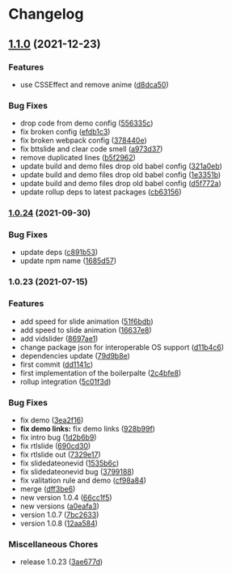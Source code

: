 # Changelog

## [1.1.0](https://www.github.com/donkeyclip/motorcortex-slides/compare/v1.0.24...v1.1.0) (2021-12-23)


### Features

* use CSSEffect and remove anime ([d8dca50](https://www.github.com/donkeyclip/motorcortex-slides/commit/d8dca501b102645d9104b37b0f8d56bfe352aef3))


### Bug Fixes

* drop code from demo config ([556335c](https://www.github.com/donkeyclip/motorcortex-slides/commit/556335cf25a8b274cf8bc0ea50b0385a732ee6af))
* fix broken config ([efdb1c3](https://www.github.com/donkeyclip/motorcortex-slides/commit/efdb1c352ec6b9e610ab6551cdb2ce6d2ba4d394))
* fix broken webpack config ([378440e](https://www.github.com/donkeyclip/motorcortex-slides/commit/378440e75f8f2e40b93d87fa5ef82ac01b85f906))
* fix bttslide and clear code smell ([a973d37](https://www.github.com/donkeyclip/motorcortex-slides/commit/a973d37ab4eef9a06c599ec5e0e90e2c5684d57b))
* remove duplicated lines ([b5f2962](https://www.github.com/donkeyclip/motorcortex-slides/commit/b5f29620c1fa59cb86448dd1bf2e3d5de93e70c3))
* update build and demo files drop old babel config ([321a0eb](https://www.github.com/donkeyclip/motorcortex-slides/commit/321a0ebba8984ef5ffbf4f67644a79e4b707bdac))
* update build and demo files drop old babel config ([1e3351b](https://www.github.com/donkeyclip/motorcortex-slides/commit/1e3351b89e0374bc2e638616196577ea2a30735d))
* update build and demo files drop old babel config ([d5f772a](https://www.github.com/donkeyclip/motorcortex-slides/commit/d5f772a46a6a2eeddbfce3f1ebc661924b042125))
* update rollup deps to latest packages ([cb63156](https://www.github.com/donkeyclip/motorcortex-slides/commit/cb631568cb4b38fc73ef8e97d904705e5b38354c))

### [1.0.24](https://www.github.com/donkeyclip/motorcortex-slides/compare/v1.0.23...v1.0.24) (2021-09-30)


### Bug Fixes

* update deps ([c891b53](https://www.github.com/donkeyclip/motorcortex-slides/commit/c891b53dec34b93b0a5556a2437a8d734f71b32c))
* update npm name ([1685d57](https://www.github.com/donkeyclip/motorcortex-slides/commit/1685d57b3f6161618e9e80e585b948508d1b7459))

### 1.0.23 (2021-07-15)


### Features

* add speed for slide animation ([51f6bdb](https://www.github.com/kissmybutton/motorcortex-slides/commit/51f6bdbcd06133c2b7b03aaac8f9c589dc6a4c53))
* add speed to slide animation ([16637e8](https://www.github.com/kissmybutton/motorcortex-slides/commit/16637e854621c06085eff2c98fa7df69ba2ded11))
* add vidslider ([8697ae1](https://www.github.com/kissmybutton/motorcortex-slides/commit/8697ae15eb013a32cca9d5453ae500a06c0ff68f))
* change package json for interoperable OS support ([d11b4c6](https://www.github.com/kissmybutton/motorcortex-slides/commit/d11b4c626bc9ecbfdb6c7f67d1e862f0de5fc69b))
* dependencies update ([79d9b8e](https://www.github.com/kissmybutton/motorcortex-slides/commit/79d9b8e0d06478228f02266f5cedda3ce9e48d50))
* first commit ([dd1141c](https://www.github.com/kissmybutton/motorcortex-slides/commit/dd1141cca3b24d756e9e57c1703c55f77c9b5233))
* first implementation of the boilerpalte ([2c4bfe8](https://www.github.com/kissmybutton/motorcortex-slides/commit/2c4bfe85e42ca7917792dc8dfba9ad67c8cd5bc6))
* rollup integration ([5c01f3d](https://www.github.com/kissmybutton/motorcortex-slides/commit/5c01f3d9dfe13757bc33e19d6d7aba82cd8e7f75))


### Bug Fixes

* fix demo ([3ea2f16](https://www.github.com/kissmybutton/motorcortex-slides/commit/3ea2f16af5a62ab648c1120aedad720653de885c))
* **fix demo links:** fix demo links ([928b99f](https://www.github.com/kissmybutton/motorcortex-slides/commit/928b99f9999715b1a108ba024d8d6590fbc4a49b))
* fix intro bug ([1d2b6b9](https://www.github.com/kissmybutton/motorcortex-slides/commit/1d2b6b9811598ebaaf31e4ea218b3cb435df2f2a))
* fix rtlslide ([690cd30](https://www.github.com/kissmybutton/motorcortex-slides/commit/690cd3072aaa52766e04dc949b3612a086df38e9))
* fix rtlslide out ([7329e17](https://www.github.com/kissmybutton/motorcortex-slides/commit/7329e1725a2f41e4aebaf35f9f337e663b56c418))
* fix slidedateonevid ([1535b6c](https://www.github.com/kissmybutton/motorcortex-slides/commit/1535b6cb7df17104ff81e33b4a9ddc9f83e1313f))
* fix slidedateonevid bug ([3799188](https://www.github.com/kissmybutton/motorcortex-slides/commit/3799188faefdb259fe0402aa386a813f12d33976))
* fix valitation rule and demo ([cf98a84](https://www.github.com/kissmybutton/motorcortex-slides/commit/cf98a84261af64b76fedc3c948d638c24b20608c))
* merge ([dff3be6](https://www.github.com/kissmybutton/motorcortex-slides/commit/dff3be6e1dc391fedb40095e35d7e1744c184a8a))
* new version 1.0.4 ([66cc1f5](https://www.github.com/kissmybutton/motorcortex-slides/commit/66cc1f53d5ef44484842f55827aec3e17f481e8b))
* new versions ([a0eafa3](https://www.github.com/kissmybutton/motorcortex-slides/commit/a0eafa38e33bda28f24c4f13fdf8a97912d5fa86))
* version 1.0.7 ([7bc2633](https://www.github.com/kissmybutton/motorcortex-slides/commit/7bc2633b824de26597864673617b1bf2c93f59a9))
* version 1.0.8 ([12aa584](https://www.github.com/kissmybutton/motorcortex-slides/commit/12aa58431a1d5be37236ed80fdf3a8313f8927e3))


### Miscellaneous Chores

* release 1.0.23 ([3ae677d](https://www.github.com/kissmybutton/motorcortex-slides/commit/3ae677dc53b881e9ba1a6b01065778cf88d2c416))
